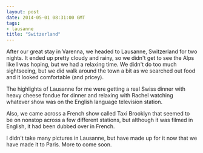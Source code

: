 ```yaml
---
layout: post
date: 2014-05-01 08:31:00 GMT
tags:
- lausanne
title: "Switzerland"
---
```

<p>After our great stay in Varenna, we headed to Lausanne, Switzerland for two nights. It ended up pretty cloudy and rainy, so we didn't get to see the Alps like I was hoping, but we had a relaxing time. We didn't do too much sightseeing, but we did walk around the town a bit as we searched out food and it looked comfortable (and pricey).</p>
<p>The highlights of Lausanne for me were getting a real Swiss dinner with heavy cheese fondue for dinner and relaxing with Rachel watching whatever show was on the English language television station.</p>
<p>Also, we came across a French show called Taxi Brooklyn that seemed to be on nonstop across a few different stations, but although it was filmed in English, it had been dubbed over in French.&nbsp;</p>
<p>I didn't take many pictures in Lausanne, but have made up for it now that we have made it to Paris. More to come soon.</p>